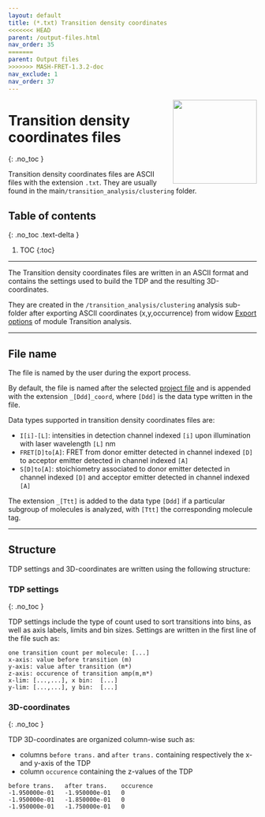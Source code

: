 ```yaml
---
layout: default
title: (*.txt) Transition density coordinates
<<<<<<< HEAD
parent: /output-files.html
nav_order: 35
=======
parent: Output files
>>>>>>> MASH-FRET-1.3.2-doc
nav_exclude: 1
nav_order: 37
---
```


<img src="../assets/images/logos/logo-output-files_400px.png" width="170" style="float:right; margin-left: 15px;"/>

# Transition density coordinates files
{: .no_toc }

Transition density coordinates files are ASCII files with the extension `.txt`. They are usually found in the main`/transition_analysis/clustering` folder.

## Table of contents
{: .no_toc .text-delta }

1. TOC
{:toc}


---

The Transition density coordinates files are written in an ASCII format and contains the settings used to build the TDP and the resulting 3D-coordinates.

They are created in the `/transition_analysis/clustering` analysis sub-folder after exporting ASCII coordinates (x,y,occurrence) from widow 
[Export options](../transition-analysis/functionalities/set-export-options.html#transition-density-plot-tdp) of module Transition analysis.


---

## File name

The file is named by the user during the export process.

By default, the file is named after the selected <u>project file</u> and is appended with the extension `_[Ddd]_coord`, where `[Ddd]` is the data type written in the file.

Data types supported in transition density coordinates files are:
* `I[i]-[L]`: intensities in detection channel indexed `[i]` upon illumination with laser wavelength `[L]` nm
* `FRET[D]to[A]`: FRET from donor emitter detected in channel indexed `[D]` to acceptor emitter detected in channel indexed `[A]`
* `S[D]to[A]`: stoichiometry associated to donor emitter detected in channel indexed `[D]` and acceptor emitter detected in channel indexed `[A]`

The extension `_[Ttt]` is added to the data type `[Ddd]` if a particular subgroup of molecules is analyzed, with `[Ttt]` the corresponding molecule tag.

---

## Structure

TDP settings and 3D-coordinates are written using the following structure:


### TDP settings
{: .no_toc }

TDP settings include the type of count used to sort transitions into bins, as well as axis labels, limits and bin sizes.
Settings are written in the first line of the file such as:

```
one transition count per molecule: [...]
x-axis: value before transition (m)
y-axis: value after transition (m*)
z-axis: occurence of transition amp(m,m*)
x-lim: [...,...], x bin:  [...]
y-lim: [...,...], y bin:  [...]
```

### 3D-coordinates
{: .no_toc }

TDP 3D-coordinates are organized column-wise such as:
* columns `before trans.` and `after trans.` containing respectively the x- and y-axis of the TDP
* column `occurence` containing the z-values of the TDP

```
before trans.	after trans.	occurence
-1.950000e-01	-1.950000e-01	0
-1.950000e-01	-1.850000e-01	0
-1.950000e-01	-1.750000e-01	0
```

